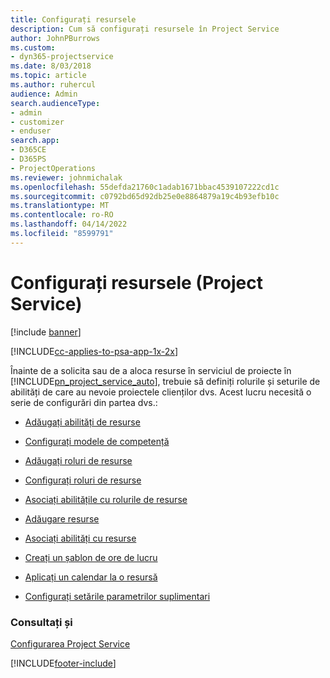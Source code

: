 ```yaml
---
title: Configurați resursele
description: Cum să configurați resursele în Project Service
author: JohnPBurrows
ms.custom:
- dyn365-projectservice
ms.date: 8/03/2018
ms.topic: article
ms.author: ruhercul
audience: Admin
search.audienceType:
- admin
- customizer
- enduser
search.app:
- D365CE
- D365PS
- ProjectOperations
ms.reviewer: johnmichalak
ms.openlocfilehash: 55defda21760c1adab1671bbac4539107222cd1c
ms.sourcegitcommit: c0792bd65d92db25e0e8864879a19c4b93efb10c
ms.translationtype: MT
ms.contentlocale: ro-RO
ms.lasthandoff: 04/14/2022
ms.locfileid: "8599791"
---
```

# <a name="set-up-resources-project-service"></a>Configurați resursele (Project Service)

[!include [banner](../includes/psa-now-project-operations.md)]

[!INCLUDE[cc-applies-to-psa-app-1x-2x](../includes/cc-applies-to-psa-app-1x-2x.md)]

Înainte de a solicita sau de a aloca resurse în serviciul de proiecte în [!INCLUDE[pn_project_service_auto](../includes/pn-project-service-auto.md)], trebuie să definiți rolurile și seturile de abilități de care au nevoie proiectele clienților dvs. Acest lucru necesită o serie de configurări din partea dvs.:  
  
-   [Adăugați abilități de resurse](../psa/add-resource-skills.md)  
  
-   [Configurați modele de competență](../psa/set-up-proficiency-models.md)  
  
-   [Adăugați roluri de resurse](../psa/add-resource-roles.md)  
  
-   [Configurați roluri de resurse](../psa/configure-resource-roles.md)  
  
-   [Asociați abilitățile cu rolurile de resurse](../psa/associate-skills-with-resource-roles.md)  
  
-   [Adăugare resurse](../psa/add-resources.md)  
  
-   [Asociați abilități cu resurse](../psa/associate-skills-with-resources.md)  
  
-   [Creați un șablon de ore de lucru](../psa/create-work-hours-template.md)  
  
-   [Aplicați un calendar la o resursă](../psa/apply-calendar-resource.md)  
  
-   [Configurați setările parametrilor suplimentari](../psa/configure-additional-parameters-settings.md)  
  
### <a name="see-also"></a>Consultați și  
 [Configurarea Project Service](../psa/configure.md)


[!INCLUDE[footer-include](../includes/footer-banner.md)]
